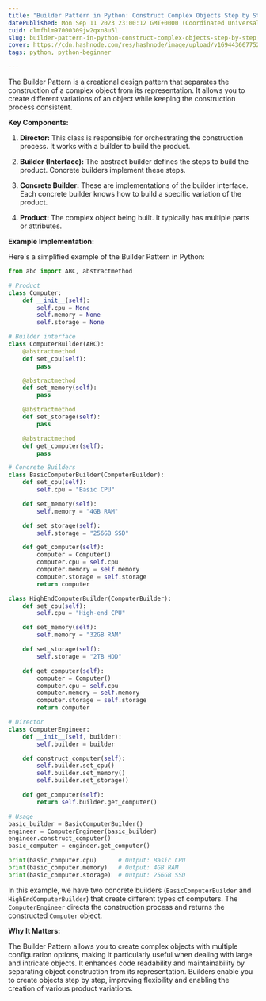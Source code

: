 ```yaml
---
title: "Builder Pattern in Python: Construct Complex Objects Step by Step"
datePublished: Mon Sep 11 2023 23:00:12 GMT+0000 (Coordinated Universal Time)
cuid: clmfhlm97000309jw2qxn8u5l
slug: builder-pattern-in-python-construct-complex-objects-step-by-step
cover: https://cdn.hashnode.com/res/hashnode/image/upload/v1694436677524/ec136a4b-e67a-45d5-8a11-bb76957214ef.jpeg
tags: python, python-beginner

---
```


The Builder Pattern is a creational design pattern that separates the construction of a complex object from its representation. It allows you to create different variations of an object while keeping the construction process consistent.

**Key Components:**

1. **Director:** This class is responsible for orchestrating the construction process. It works with a builder to build the product.
    
2. **Builder (Interface):** The abstract builder defines the steps to build the product. Concrete builders implement these steps.
    
3. **Concrete Builder:** These are implementations of the builder interface. Each concrete builder knows how to build a specific variation of the product.
    
4. **Product:** The complex object being built. It typically has multiple parts or attributes.
    

**Example Implementation:**

Here's a simplified example of the Builder Pattern in Python:

```python
from abc import ABC, abstractmethod

# Product
class Computer:
    def __init__(self):
        self.cpu = None
        self.memory = None
        self.storage = None

# Builder interface
class ComputerBuilder(ABC):
    @abstractmethod
    def set_cpu(self):
        pass

    @abstractmethod
    def set_memory(self):
        pass

    @abstractmethod
    def set_storage(self):
        pass

    @abstractmethod
    def get_computer(self):
        pass

# Concrete Builders
class BasicComputerBuilder(ComputerBuilder):
    def set_cpu(self):
        self.cpu = "Basic CPU"

    def set_memory(self):
        self.memory = "4GB RAM"

    def set_storage(self):
        self.storage = "256GB SSD"

    def get_computer(self):
        computer = Computer()
        computer.cpu = self.cpu
        computer.memory = self.memory
        computer.storage = self.storage
        return computer

class HighEndComputerBuilder(ComputerBuilder):
    def set_cpu(self):
        self.cpu = "High-end CPU"

    def set_memory(self):
        self.memory = "32GB RAM"

    def set_storage(self):
        self.storage = "2TB HDD"

    def get_computer(self):
        computer = Computer()
        computer.cpu = self.cpu
        computer.memory = self.memory
        computer.storage = self.storage
        return computer

# Director
class ComputerEngineer:
    def __init__(self, builder):
        self.builder = builder

    def construct_computer(self):
        self.builder.set_cpu()
        self.builder.set_memory()
        self.builder.set_storage()

    def get_computer(self):
        return self.builder.get_computer()

# Usage
basic_builder = BasicComputerBuilder()
engineer = ComputerEngineer(basic_builder)
engineer.construct_computer()
basic_computer = engineer.get_computer()

print(basic_computer.cpu)      # Output: Basic CPU
print(basic_computer.memory)   # Output: 4GB RAM
print(basic_computer.storage)  # Output: 256GB SSD
```

In this example, we have two concrete builders (`BasicComputerBuilder` and `HighEndComputerBuilder`) that create different types of computers. The `ComputerEngineer` directs the construction process and returns the constructed `Computer` object.

**Why It Matters:**

The Builder Pattern allows you to create complex objects with multiple configuration options, making it particularly useful when dealing with large and intricate objects. It enhances code readability and maintainability by separating object construction from its representation. Builders enable you to create objects step by step, improving flexibility and enabling the creation of various product variations.